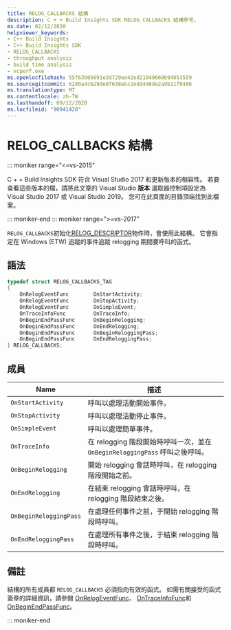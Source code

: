 ```yaml
---
title: RELOG_CALLBACKS 結構
description: C + + Build Insights SDK RELOG_CALLBACKS 結構參考。
ms.date: 02/12/2020
helpviewer_keywords:
- C++ Build Insights
- C++ Build Insights SDK
- RELOG_CALLBACKS
- throughput analysis
- build time analysis
- vcperf.exe
ms.openlocfilehash: 55f63b05691e3d729ee42ed21049669b94053559
ms.sourcegitcommit: 6280a4c629de0f638ebc2edd446de2a9b11f0406
ms.translationtype: MT
ms.contentlocale: zh-TW
ms.lasthandoff: 09/12/2020
ms.locfileid: "90041428"
---
```

# <a name="relog_callbacks-structure"></a>RELOG_CALLBACKS 結構

::: moniker range="<=vs-2015"

C + + Build Insights SDK 符合 Visual Studio 2017 和更新版本的相容性。 若要查看這些版本的檔，請將此文章的 Visual Studio **版本** 選取器控制項設定為 Visual Studio 2017 或 Visual Studio 2019。 您可在此頁面的目錄頂端找到此檔案。

::: moniker-end
::: moniker range=">=vs-2017"

`RELOG_CALLBACKS`初始化[RELOG_DESCRIPTOR](relog-descriptor-struct.md)物件時，會使用此結構。 它會指定在 Windows (ETW) 追蹤的事件追蹤 relogging 期間要呼叫的函式。

## <a name="syntax"></a>語法

```cpp
typedef struct RELOG_CALLBACKS_TAG
{
    OnRelogEventFunc        OnStartActivity;
    OnRelogEventFunc        OnStopActivity;
    OnRelogEventFunc        OnSimpleEvent;
    OnTraceInfoFunc         OnTraceInfo;
    OnBeginEndPassFunc      OnBeginRelogging;
    OnBeginEndPassFunc      OnEndRelogging;
    OnBeginEndPassFunc      OnBeginReloggingPass;
    OnBeginEndPassFunc      OnEndReloggingPass;
} RELOG_CALLBACKS;
```

## <a name="members"></a>成員

| Name | 描述 |
|--|--|
| `OnStartActivity` | 呼叫以處理活動開始事件。 |
| `OnStopActivity` | 呼叫以處理活動停止事件。 |
| `OnSimpleEvent` | 呼叫以處理簡單事件。 |
| `OnTraceInfo` | 在 relogging 階段開始時呼叫一次，並在 `OnBeginReloggingPass` 呼叫之後呼叫。 |
| `OnBeginRelogging` | 開始 relogging 會話時呼叫，在 relogging 階段開始之前。 |
| `OnEndRelogging` | 在結束 relogging 會話時呼叫，在 relogging 階段結束之後。 |
| `OnBeginReloggingPass` | 在處理任何事件之前，于開始 relogging 階段時呼叫。 |
| `OnEndReloggingPass` | 在處理所有事件之後，于結束 relogging 階段時呼叫。 |

## <a name="remarks"></a>備註

結構的所有成員都 `RELOG_CALLBACKS` 必須指向有效的函式。 如需有關接受的函式簽章的詳細資訊，請參閱 [OnRelogEventFunc](on-relog-event-func-typedef.md)、 [OnTraceInfoFunc](on-trace-info-func-typedef.md)和 [OnBeginEndPassFunc](on-begin-end-pass-func-typedef.md)。

::: moniker-end
